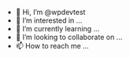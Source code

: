 - 👋 Hi, I’m @wpdevtest
- 👀 I’m interested in ...
- 🌱 I’m currently learning ...
- 💞️ I’m looking to collaborate on ...
- 📫 How to reach me ...

<!---
wpdevtest/wpdevtest is a ✨ special ✨ repository because its `README.md` (this file) appears on your GitHub profile.
You can click the Preview link to take a look at your changes.
--->
